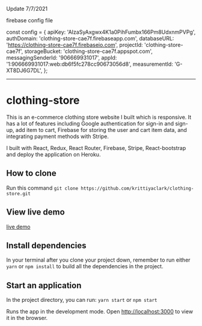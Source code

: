 Update 7/7/2021

firebase config file

const config = {
	apiKey: 'AIzaSyAxgwx4K1a0PihFumbx166Pm8UdxnmPVPg',
	authDomain: 'clothing-store-cae7f.firebaseapp.com',
	databaseURL: 'https://clothing-store-cae7f.firebaseio.com',
	projectId: 'clothing-store-cae7f',
	storageBucket: 'clothing-store-cae7f.appspot.com',
	messagingSenderId: '906669931017',
	appId: '1:906669931017:web:db6f5fc278cc90673056d8',
	measurementId: 'G-XT8DJ6G7DL',
};




-------





# clothing-store

This is an e-commerce clothing store website I built which is responsive. It has
a lot of features including Google authentication for sign-in and sign-up, add
item to cart, Firebase for storing the user and cart item data, and integrating
payment methods with Stripe.

I built with React, Redux, React Router, Firebase, Stripe, React-bootstrap and
deploy the application on Heroku.

## How to clone

Run this command `git clone https://github.com/krittiyaclark/clothing-store.git`

## View live demo

[live demo](https://clothing-store--live.herokuapp.com)

## Install dependencies

In your terminal after you clone your project down, remember to run either
`yarn` or `npm install` to build all the dependencies in the project.

## Start an application

In the project directory, you can run: `yarn start` or `npm start`

Runs the app in the development mode. Open
[http://localhost:3000](http://localhost:3000) to view it in the browser.
